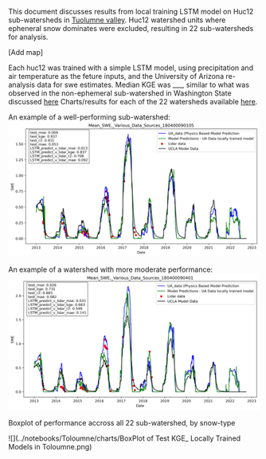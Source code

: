 This document discusses results from local training LSTM model on Huc12 sub-watersheds in [Tuolumne valley](basin_fact_sheets/Tuolumne.md).  Huc12 watershed units where epheneral snow dominates were excluded, resulting in 22 sub-watersheds for analysis. 

[Add map] 

Each huc12 was trained with a simple LSTM model, using precipitation and air temperature as the feture inputs, and the University of Arizona re-analysis data for swe estimates. Median KGE was  ___, similar to what was observed in the non-ephemeral sub-watershed in Washington State discussed [here](Ex2_VariationByHuc.md) Charts/results for each of the 22 watersheds available [here](../notebooks/Toloumne/charts/Local_Training_Results).

An example of a well-performing sub-watershed: 
![Good Example](../notebooks/Toloumne/charts/Local_Training_Results/UA_Results_and_Lidar_for_huc_180400090105_w_UCLA_dat.png)

An example of a watershed with more moderate performance: 
![Mid Example](../notebooks/Toloumne/charts/Local_Training_Results/UA_Results_and_Lidar_for_huc_180400090401_w_UCLA_dat.png)

Boxplot of performance accross all 22 sub-watershed, by snow-type 

![](../notebooks/Toloumne/charts/BoxPlot of Test KGE_ Locally Trained Models in Toloumne.png)


